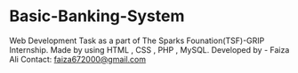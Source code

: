 # Basic-Banking-System
Web Development Task as a part of The Sparks Founation(TSF)-GRIP Internship.
Made by using HTML , CSS , PHP , MySQL.
Developed by - Faiza Ali
Contact: faiza672000@gmail.com
